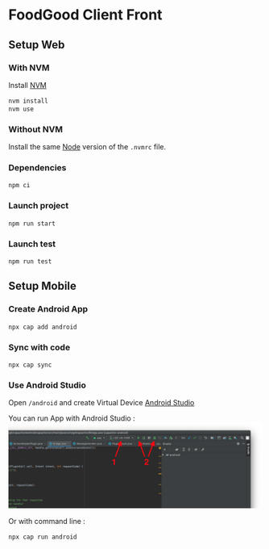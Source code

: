 # FoodGood Client Front

## Setup Web

### With NVM

Install [NVM](https://github.com/nvm-sh/nvm)

```shell
nvm install
nvm use
```

### Without NVM

Install the same [Node](https://nodejs.org/en) version of the `.nvmrc` file.

### Dependencies

```shell
npm ci
```

### Launch project

```shell
npm run start
```

### Launch test

```shell
npm run test
```

## Setup Mobile

### Create Android App

```shell
npx cap add android
```

### Sync with code

```shell
npx cap sync
```

### Use Android Studio

Open `/android` and create Virtual Device [Android Studio](https://developer.android.com/studio/run/managing-avds)

You can run App with Android Studio :
![img.png](img.png)

Or with command line :

```shell
npx cap run android
```
